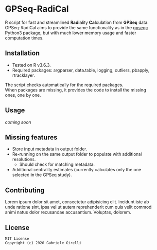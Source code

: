 # GPSeq-RadiCal
R script for fast and streamlined **Radi**ality **Cal**culation from **GPSeq** data. GPSeq-RadiCal aims to provide the same functionality as in the [gpseqc](https://github.com/ggirelli/gpseqc) Python3 package, but with much lower memory usage and faster computation times.

## Installation

* Tested on R v3.6.3.
* Required packages: argparser, data.table, logging, outliers, pbapply, rtracklayer.

The script checks automatically for the required packages.  
When packages are missing, it provides the code to install the missing ones, one by one.

## Usage

*coming soon*

## Missing features

* Store input metadata in output folder.
* Re-running on the same output folder to populate with additional resolutions.
    - Should check for matching metadata.
* Additional centrality estimates (currently calculates only the one selected in the GPSeq study).

## Contributing

Lorem ipsum dolor sit amet, consectetur adipisicing elit. Incidunt iste ab unde ratione sint, ipsa vel ut autem reprehenderit cum quis velit commodi animi natus dolor recusandae accusantium. Voluptas, dolorem.

## License

```
MIT License
Copyright (c) 2020 Gabriele Girelli
```
